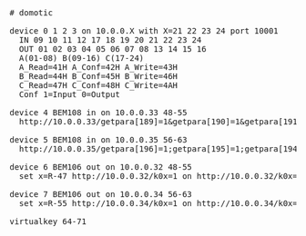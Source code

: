 <pre>
# domotic
  
device 0 1 2 3 on 10.0.0.X with X=21 22 23 24 port 10001
  IN 09 10 11 12 17 18 19 20 21 22 23 24
  OUT 01 02 03 04 05 06 07 08 13 14 15 16
  A(01-08) B(09-16) C(17-24)
  A_Read=41H A_Conf=42H A_Write=43H
  B_Read=44H B_Conf=45H B_Write=46H
  C_Read=47H C_Conf=48H C_Write=4AH
  Conf 1=Input 0=Output 

device 4 BEM108 in on 10.0.0.33 48-55 
  http://10.0.0.33/getpara[189]=1&getpara[190]=1&getpara[191]=1&getpara[192]=1&getpara[193]=1&getpara[194]=1&getpara[195]=1&getpara[196]=1

device 5 BEM108 in on 10.0.0.35 56-63 
  http://10.0.0.35/getpara[196]=1;getpara[195]=1;getpara[194]=1;getpara[193]=1;getpara[192]=1;getpara[191]=1;getpara[190]=1;getpara[189]=1

device 6 BEM106 out on 10.0.0.32 48-55 
  set x=R-47 http://10.0.0.32/k0x=1 on http://10.0.0.32/k0x=0 off

device 7 BEM106 out on 10.0.0.34 56-63 
  set x=R-55 http://10.0.0.34/k0x=1 on http://10.0.0.34/k0x=0 off

virtualkey 64-71
